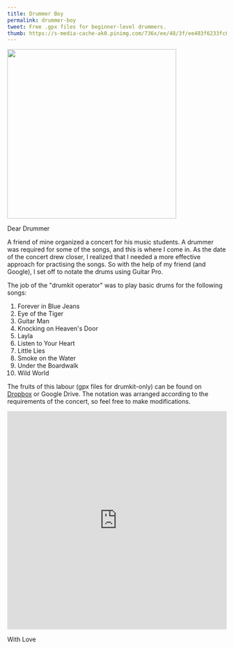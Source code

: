 ```yaml
---
title: Drummer Boy
permalink: drummer-boy
tweet: Free .gpx files for beginner-level drummers.
thumb: https://s-media-cache-ak0.pinimg.com/736x/ee/48/3f/ee483f6233fc6b0b9b27665f4574d80d.jpg
---
```


<div class="my-inline-left pull-left">
<a href="http://www.guitar-pro.com/en/index.php"><img width="388px" src="{{ page.thumb }}" /></a>
</div>

<span class="letter">Dear Drummer</span>

A friend of mine organized a concert for his music students. A drummer was required for some of the songs, and this is where I come in. As the date of the concert drew closer, I realized that I needed a more effective approach for practising the songs. So with the help of my friend (and Google), I set off to notate the drums using Guitar Pro.

The job of the "drumkit operator" was to play basic drums for the following songs:

1. Forever in Blue Jeans
1. Eye of the Tiger
1. Guitar Man
1. Knocking on Heaven's Door
1. Layla
1. Listen to Your Heart
1. Little Lies
1. Smoke on the Water
1. Under the Boardwalk
1. Wild World

The fruits of this labour (gpx files for drumkit-only) can be found on [Dropbox](https://www.dropbox.com/sh/1tvrhlghu8t0t6u/AADbnhQn2sJs27s1ANv8qGdwa?dl=0) or Google Drive. The notation was arranged according to the requirements of the concert, so feel free to make modifications.

<iframe src="https://drive.google.com/embeddedfolderview?id=0B_o4ld7RKViicXFLeERjMnhMY1E#list" width="100%" height="500" frameborder="0"></iframe>

<span class="letter">With Love</span>
